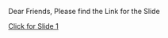 Dear Friends, Please find the Link for the Slide

[Click for Slide 1](https://docs.google.com/presentation/d/e/2PACX-1vSLYBzlIVqg3djMz0t9H0Z8gDYI5WEZzVumSoCLjA3gpVf4dy1zMznYzXgNVnzxHrMrR-Z0wLuRzahe/pub?start=false&loop=false&delayms=3000)
